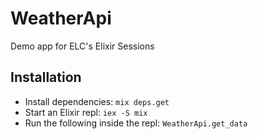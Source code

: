 # WeatherApi

Demo app for ELC's Elixir Sessions

## Installation

* Install dependencies: `mix deps.get` 
* Start an Elixir repl: `iex -S mix`
* Run the following inside the repl: `WeatherApi.get_data`


